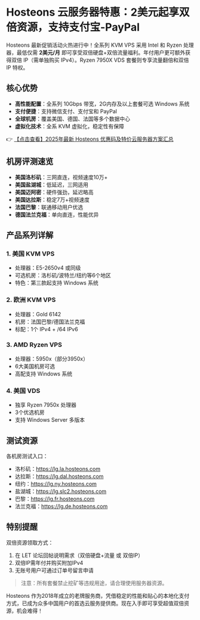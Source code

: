 # Hosteons 云服务器特惠：2美元起享双倍资源，支持支付宝-PayPal

Hosteons 最新促销活动火热进行中！全系列 KVM VPS 采用 Intel 和 Ryzen 处理器，最低仅需 **2美元/月** 即可享受双倍硬盘+双倍流量福利。年付用户更可额外获得双倍 IP（需单独购买 IPv4）。Ryzen 7950X VDS 套餐则专享流量翻倍和双倍 IP 特权。

## 核心优势

- **高性能配置**：全系列 10Gbps 带宽，2G内存及以上套餐可选 Windows 系统
- **支付便捷**：支持微信支付、支付宝和 PayPal
- **全球机房**：覆盖美国、德国、法国等多个数据中心
- **虚拟化技术**：全系 KVM 虚拟化，稳定性有保障

👉 [【点击查看】2025年最新 Hosteons 优惠码及特价云服务器方案汇总](https://bit.ly/hosteons)

## 机房评测速览

- **美国洛杉矶**：三网直连，视频速度10万+
- **美国盐湖城**：低延迟，三网适用
- **美国迈阿密**：硬件强劲，延迟略高
- **美国达拉斯**：稳定7万+视频速度
- **法国巴黎**：联通移动用户优选
- **德国法兰克福**：单向直连，性能优异

## 产品系列详解

### 1. 美国 KVM VPS
- 处理器：E5-2650v4 或同级
- 可选机房：洛杉矶/波特兰/纽约等6个地区
- 特色：第三款起支持 Windows 系统

### 2. 欧洲 KVM VPS
- 处理器：Gold 6142
- 机房：法国巴黎/德国法兰克福
- 标配：1个 IPv4 + /64 IPv6

### 3. AMD Ryzen VPS
- 处理器：5950x（部分3950x）
- 6大美国机房可选
- 高配支持 Windows 系统

### 4. 美国 VDS
- 独享 Ryzen 7950x 处理器
- 3个优选机房
- 支持 Windows Server 多版本

## 测试资源

各机房测试入口：
- 洛杉矶：https://lg.la.hosteons.com
- 达拉斯：https://lg.dal.hosteons.com
- 纽约：https://lg.ny.hosteons.com  
- 盐湖城：https://lg.slc2.hosteons.com
- 巴黎：https://lg.fr.hosteons.com
- 法兰克福：https://lg.de.hosteons.com

## 特别提醒

双倍资源领取方式：
1. 在 LET 论坛回帖说明需求（双倍硬盘+流量 或 双倍IP）
2. 双倍IP需年付并购买附加IPv4
3. 无账号用户可通过订单号留言申请

> 注意：所有套餐禁止挖矿等违规用途，请合理使用服务器资源。

Hosteons 作为2018年成立的老牌服务商，凭借稳定的性能和贴心的本地化支付方式，已成为众多中国用户的首选云服务提供商。现在入手即可享受超值双倍资源，机会难得！